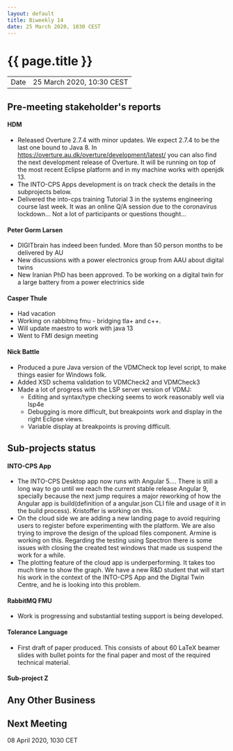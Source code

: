 ```yaml
---
layout: default
title: Biweekly 14
date: 25 March 2020, 1030 CEST
---
```


<script src="https://code.jquery.com/jquery-1.11.1.min.js">
</script>
<script src="/javascripts/edit.js"></script>
<script>setEditButonNm();</script>

# {{ page.title }}

|||
|---|---|
| Date | 25 March 2020, 10:30 CEST |


## Pre-meeting stakeholder's reports

<!-- Please keep in mind that the minutes are publicly available.-->

#### HDM
* Released Overture 2.7.4 with minor updates. We expect 2.7.4 to be the last one bound to Java 8.
In https://overture.au.dk/overture/development/latest/ you can also find the next development release of Overture. It will be running on top of the most recent Eclipse platform and in my machine works with openjdk 13.
* The INTO-CPS Apps development is on track check the details in the subprojects below.
* Delivered the into-cps training Tutorial 3 in the systems engineering course last week. It was an online Q/A session due to the coronavirus lockdown... Not a lot of participants or questions thought...

#### Peter Gorm Larsen
* DIGITbrain has indeed been funded. More than 50 person months to be delivered by AU
* New discussions with a power electronics group from AAU about digital twins
* New Iranian PhD has been approved. To be working on a digital twin for a large battery from a power electrinics side

#### Casper Thule
* Had vacation
* Working on rabbitmq fmu - bridging tla+ and c++.
* Will update maestro to work with java 13
* Went to FMI design meeting

#### Nick Battle
* Produced a pure Java version of the VDMCheck top level script, to make things easier for Windows folk.
* Added XSD schema validation to VDMCheck2 and VDMCheck3
* Made a lot of progress with the LSP server version of VDMJ:
    * Editing and syntax/type checking seems to work reasonably well via lsp4e
    * Debugging is more difficult, but breakpoints work and display in the right Eclipse views.
    * Variable display at breakpoints is proving difficult.

## Sub-projects status


#### INTO-CPS App
* The INTO-CPS Desktop app now runs with Angular 5.... There is still a long way to go until we reach the current stable release Angular 9, specially because the next jump requires a major reworking of how the Angular app is build(definition of a angular.json CLI file and usage of it in the build process). Kristoffer is working on this.
* On the cloud side we are adding a new landing page to avoid requiring users to register before experimenting with the platform. We are also trying to improve the design of the upload files component. Armine is working on this. Regarding the testing using Spectron there is some issues with closing the created test windows that made us suspend the work for a while.
* The plotting feature of the cloud app is underperforming. It takes too much time to show the graph. We have a new R&D student that will start his work in the context of the INTO-CPS App and the Digital Twin Centre, and he is looking into this problem.

#### RabbitMQ FMU
* Work is progressing and substantial testing support is being developed.

#### Tolerance Language

* First draft of paper produced. This consists of about 60 LaTeX beamer slides with bullet points for the final paper and most of the required technical material.

#### Sub-project Z

##  Any Other Business

Next Meeting
------------

08 April 2020, 1030 CET


<div id="edit_page_div"></div>

